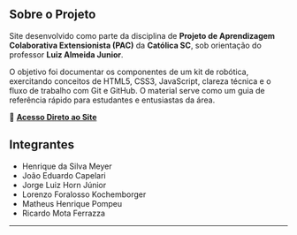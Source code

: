 ## Sobre o Projeto

Site desenvolvido como parte da disciplina de **Projeto de Aprendizagem Colaborativa Extensionista (PAC)** da **Católica SC**, sob orientação do professor **Luiz Almeida Junior**.

O objetivo foi documentar os componentes de um kit de robótica, exercitando conceitos de HTML5, CSS3, JavaScript, clareza técnica e o fluxo de trabalho com Git e GitHub. O material serve como um guia de referência rápido para estudantes e entusiastas da área.

🔗 **[Acesso Direto ao Site](https://jorgehornjr.github.io/PAC-2-Documentacao/index.html)**

## Integrantes

- Henrique da Silva Meyer
- João Eduardo Capelari 
- Jorge Luiz Horn Júnior  
- Lorenzo Foralosso Kochemborger
- Matheus Henrique Pompeu 
- Ricardo Mota Ferrazza

---
